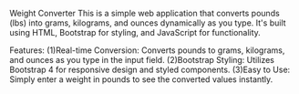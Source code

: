 Weight Converter
This is a simple web application that converts pounds (lbs) into grams, kilograms, and ounces dynamically as you type. It's built using HTML, Bootstrap for styling, and JavaScript for functionality.

Features:
(1)Real-time Conversion: Converts pounds to grams, kilograms, and ounces as you type in the input field.
(2)Bootstrap Styling: Utilizes Bootstrap 4 for responsive design and styled components.
(3)Easy to Use: Simply enter a weight in pounds to see the converted values instantly.
